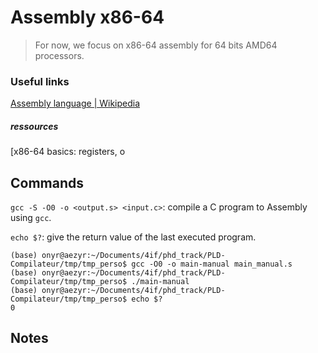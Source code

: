 # Assembly x86-64

> For now, we focus on x86-64 assembly for 64 bits AMD64 processors.

### Useful links

[Assembly language | Wikipedia](https://en.wikipedia.org/wiki/Assembly_language)

##### ressources

[x86-64 basics: registers, o


## Commands

`gcc -S -O0 -o <output.s> <input.c>`: compile a C program to Assembly using `gcc`.

`echo $?`: give the return value of the last executed program.

```shell
(base) onyr@aezyr:~/Documents/4if/phd_track/PLD-Compilateur/tmp/tmp_perso$ gcc -O0 -o main-manual main_manual.s 
(base) onyr@aezyr:~/Documents/4if/phd_track/PLD-Compilateur/tmp/tmp_perso$ ./main-manual 
(base) onyr@aezyr:~/Documents/4if/phd_track/PLD-Compilateur/tmp/tmp_perso$ echo $?
0
```



## Notes
